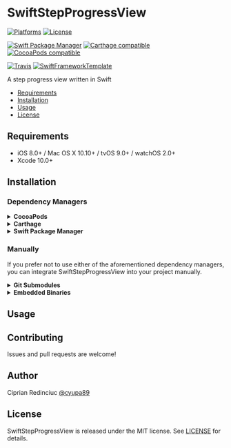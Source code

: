 # SwiftStepProgressView

[![Platforms](https://img.shields.io/cocoapods/p/SwiftStepProgressView.svg)](https://cocoapods.org/pods/SwiftStepProgressView)
[![License](https://img.shields.io/cocoapods/l/SwiftStepProgressView.svg)](https://raw.githubusercontent.com/cyupa/SwiftStepProgressView/master/LICENSE)

[![Swift Package Manager](https://img.shields.io/badge/Swift%20Package%20Manager-compatible-brightgreen.svg)](https://github.com/apple/swift-package-manager)
[![Carthage compatible](https://img.shields.io/badge/Carthage-compatible-4BC51D.svg?style=flat)](https://github.com/Carthage/Carthage)
[![CocoaPods compatible](https://img.shields.io/cocoapods/v/SwiftStepProgressView.svg)](https://cocoapods.org/pods/SwiftStepProgressView)

[![Travis](https://img.shields.io/travis/cyupa/SwiftStepProgressView/master.svg)](https://travis-ci.org/cyupa/SwiftStepProgressView/branches)
[![SwiftFrameworkTemplate](https://img.shields.io/badge/SwiftFramework-Template-red.svg)](http://github.com/RahulKatariya/SwiftFrameworkTemplate)

A step progress view written in Swift

- [Requirements](#requirements)
- [Installation](#installation)
- [Usage](#usage)
- [License](#license)

## Requirements

- iOS 8.0+ / Mac OS X 10.10+ / tvOS 9.0+ / watchOS 2.0+
- Xcode 10.0+

## Installation

### Dependency Managers
<details>
  <summary><strong>CocoaPods</strong></summary>

[CocoaPods](http://cocoapods.org) is a dependency manager for Cocoa projects. You can install it with the following command:

```bash
$ gem install cocoapods
```

To integrate SwiftStepProgressView into your Xcode project using CocoaPods, specify it in your `Podfile`:

```ruby
source 'https://github.com/CocoaPods/Specs.git'
platform :ios, '8.0'
use_frameworks!

pod 'SwiftStepProgressView', '~> 0.0.1'
```

Then, run the following command:

```bash
$ pod install
```

</details>

<details>
  <summary><strong>Carthage</strong></summary>

[Carthage](https://github.com/Carthage/Carthage) is a decentralized dependency manager that automates the process of adding frameworks to your Cocoa application.

You can install Carthage with [Homebrew](http://brew.sh/) using the following command:

```bash
$ brew update
$ brew install carthage
```

To integrate SwiftStepProgressView into your Xcode project using Carthage, specify it in your `Cartfile`:

```ogdl
github "cyupa/SwiftStepProgressView" ~> 0.0.1
```

</details>

<details>
  <summary><strong>Swift Package Manager</strong></summary>

To use SwiftStepProgressView as a [Swift Package Manager](https://swift.org/package-manager/) package just add the following in your Package.swift file.

``` swift
// swift-tools-version:4.2

import PackageDescription

let package = Package(
    name: "HelloSwiftStepProgressView",
    dependencies: [
        .package(url: "https://github.com/cyupa/SwiftStepProgressView.git", .upToNextMajor(from: "0.0.1"))
    ],
    targets: [
        .target(name: "HelloSwiftStepProgressView", dependencies: ["SwiftStepProgressView"])
    ]
)
```
</details>

### Manually

If you prefer not to use either of the aforementioned dependency managers, you can integrate SwiftStepProgressView into your project manually.

<details>
  <summary><strong>Git Submodules</strong></summary><p>

- Open up Terminal, `cd` into your top-level project directory, and run the following command "if" your project is not initialized as a git repository:

```bash
$ git init
```

- Add SwiftStepProgressView as a git [submodule](http://git-scm.com/docs/git-submodule) by running the following command:

```bash
$ git submodule add https://github.com/cyupa/SwiftStepProgressView.git
$ git submodule update --init --recursive
```

- Open the new `SwiftStepProgressView` folder, and drag the `SwiftStepProgressView.xcodeproj` into the Project Navigator of your application's Xcode project.

    > It should appear nested underneath your application's blue project icon. Whether it is above or below all the other Xcode groups does not matter.

- Select the `SwiftStepProgressView.xcodeproj` in the Project Navigator and verify the deployment target matches that of your application target.
- Next, select your application project in the Project Navigator (blue project icon) to navigate to the target configuration window and select the application target under the "Targets" heading in the sidebar.
- In the tab bar at the top of that window, open the "General" panel.
- Click on the `+` button under the "Embedded Binaries" section.
- You will see two different `SwiftStepProgressView.xcodeproj` folders each with two different versions of the `SwiftStepProgressView.framework` nested inside a `Products` folder.

    > It does not matter which `Products` folder you choose from.

- Select the `SwiftStepProgressView.framework`.

- And that's it!

> The `SwiftStepProgressView.framework` is automagically added as a target dependency, linked framework and embedded framework in a copy files build phase which is all you need to build on the simulator and a device.

</p></details>

<details>
  <summary><strong>Embedded Binaries</strong></summary><p>

- Download the latest release from https://github.com/cyupa/SwiftStepProgressView/releases
- Next, select your application project in the Project Navigator (blue project icon) to navigate to the target configuration window and select the application target under the "Targets" heading in the sidebar.
- In the tab bar at the top of that window, open the "General" panel.
- Click on the `+` button under the "Embedded Binaries" section.
- Add the downloaded `SwiftStepProgressView.framework`.
- And that's it!

</p></details>

## Usage

## Contributing

Issues and pull requests are welcome!

## Author

Ciprian Redinciuc [@cyupa89](https://twitter.com/cyupa89)

## License

SwiftStepProgressView is released under the MIT license. See [LICENSE](https://github.com/cyupa/SwiftStepProgressView/blob/master/LICENSE) for details.
